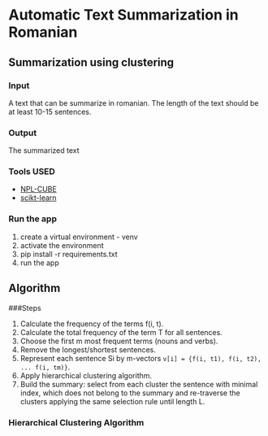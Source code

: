 # Automatic Text Summarization in Romanian

## Summarization using clustering

### Input
A text that can be summarize in romanian. The length of the text should be at least 10-15 sentences.   

### Output
The summarized text

### Tools USED  
* [NPL-CUBE](https://github.com/adobe/NLP-Cube)
* [scikt-learn](https://scikit-learn.org/stable/modules/clustering.html#hierarchical-clustering)

### Run the app
1. create a virtual environment - venv
2. activate the environment
3. pip install -r requirements.txt
4. run the app

## Algorithm
###Steps
1. Calculate the frequency of the terms f(i, t).
2. Calculate the total frequency of the term T for all sentences.
3. Choose the first m most frequent terms (nouns and verbs).
4. Remove the longest/shortest sentences.
5. Represent each sentence Si by m-vectors ```v[i] = {f(i, t1), f(i, t2), ... f(i, tm)}```.
6. Apply hierarchical clustering algorithm.
7. Build the summary: select from each cluster the sentence with minimal index, which does not belong to the summary and re-traverse the clusters applying the same selection rule until length L.

### Hierarchical Clustering Algorithm
 